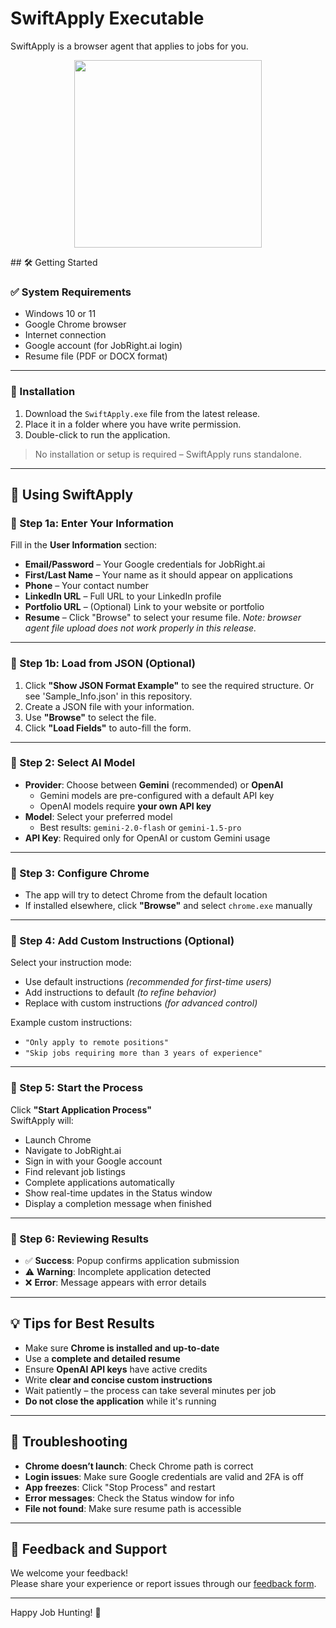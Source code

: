 # SwiftApply Executable
SwiftApply is a browser agent that applies to jobs for you.
<p align="center">
  <img src="https://github.com/user-attachments/assets/fe263478-a82e-45a5-8d40-88aa56d4aeb1" width=300/>
</p>
## 🛠️ Getting Started

### ✅ System Requirements

- Windows 10 or 11  
- Google Chrome browser  
- Internet connection  
- Google account (for JobRight.ai login)  
- Resume file (PDF or DOCX format)  

---

### 💾 Installation

1. Download the `SwiftApply.exe` file from the latest release.  
2. Place it in a folder where you have write permission.  
3. Double-click to run the application.  
> No installation or setup is required – SwiftApply runs standalone.

---

## 🚀 Using SwiftApply

### 🔹 Step 1a: Enter Your Information

Fill in the **User Information** section:

- **Email/Password** – Your Google credentials for JobRight.ai  
- **First/Last Name** – Your name as it should appear on applications  
- **Phone** – Your contact number  
- **LinkedIn URL** – Full URL to your LinkedIn profile  
- **Portfolio URL** – (Optional) Link to your website or portfolio  
- **Resume** – Click "Browse" to select your resume file.  *Note: browser agent file upload does not work properly in this release.*

---

### 🔹 Step 1b: Load from JSON (Optional)

1. Click **"Show JSON Format Example"** to see the required structure. Or see 'Sample_Info.json' in this repository.
2. Create a JSON file with your information.  
3. Use **"Browse"** to select the file.  
4. Click **"Load Fields"** to auto-fill the form.

---

### 🔹 Step 2: Select AI Model

- **Provider**: Choose between **Gemini** (recommended) or **OpenAI**  
  - Gemini models are pre-configured with a default API key  
  - OpenAI models require **your own API key**  
- **Model**: Select your preferred model  
  - Best results: `gemini-2.0-flash` or `gemini-1.5-pro`  
- **API Key**: Required only for OpenAI or custom Gemini usage  

---

### 🔹 Step 3: Configure Chrome

- The app will try to detect Chrome from the default location  
- If installed elsewhere, click **"Browse"** and select `chrome.exe` manually  

---

### 🔹 Step 4: Add Custom Instructions (Optional)

Select your instruction mode:

- Use default instructions *(recommended for first-time users)*  
- Add instructions to default *(to refine behavior)*  
- Replace with custom instructions *(for advanced control)*  

Example custom instructions:
- `"Only apply to remote positions"`  
- `"Skip jobs requiring more than 3 years of experience"`  

---

### 🔹 Step 5: Start the Process

Click **"Start Application Process"**  
SwiftApply will:

- Launch Chrome  
- Navigate to JobRight.ai  
- Sign in with your Google account  
- Find relevant job listings  
- Complete applications automatically  
- Show real-time updates in the Status window  
- Display a completion message when finished  

---

### 🔹 Step 6: Reviewing Results

- ✅ **Success**: Popup confirms application submission  
- ⚠️ **Warning**: Incomplete application detected  
- ❌ **Error**: Message appears with error details  

---

## 💡 Tips for Best Results

- Make sure **Chrome is installed and up-to-date**  
- Use a **complete and detailed resume**  
- Ensure **OpenAI API keys** have active credits  
- Write **clear and concise custom instructions**  
- Wait patiently – the process can take several minutes per job  
- **Do not close the application** while it's running  

---

## 🧰 Troubleshooting

- **Chrome doesn’t launch**: Check Chrome path is correct  
- **Login issues**: Make sure Google credentials are valid and 2FA is off  
- **App freezes**: Click "Stop Process" and restart  
- **Error messages**: Check the Status window for info  
- **File not found**: Make sure resume path is accessible  

---

## 📣 Feedback and Support

We welcome your feedback!  
Please share your experience or report issues through our [feedback form]([#](https://docs.google.com/forms/d/e/1FAIpQLScygOlgWMp1CmraQMn3m-xi94DwyhA77uhGuYU4IoAO5X4Okw/viewform?usp=dialog)).

---

Happy Job Hunting! 🎯
